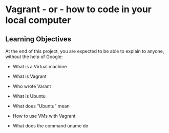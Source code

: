 # Vagrant - or - how to code in your local computer

## Learning Objectives

At the end of this project, you are expected to be able to explain to anyone, without the help of Google:

* What is a Virtual machine

* What is Vagrant

* Who wrote Varant

* What is Ubuntu

* What does “Ubuntu” mean

* How to use VMs with Vagrant

* What does the command uname do
